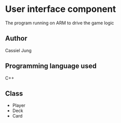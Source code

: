 # User interface component
The program running on ARM to drive the game logic  

## Author
Cassiel Jung

## Programming language used
C++

## Class
- Player
- Deck
- Card
